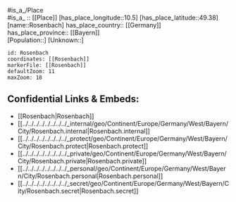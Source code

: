 ﻿---
location: [49.38,10.5] 
mapzoom: [7,12] 
mapmarker: city 
type: City
tags:
- geo/City


SpocWebEntityId: 33767
isDeleted: false
confidential: public

---
#is_a_/Place  
#is_a_ :: [[Place]] 
[has_place_longitude::10.5] 
[has_place_latitude::49.38] 
[name::Rosenbach] 
has_place_country:: [[Germany]]  
has_place_province:: [[Bayern]]  
[Population::] 
[Unknown::] 


```leaflet
id: Rosenbach
coordinates: [[Rosenbach]] 
markerFile: [[Rosenbach]] 
defaultZoom: 11 
maxZoom: 18
```


## Confidential Links & Embeds: 
- [[Rosenbach|Rosenbach]]  
- [[../../../../../../../../_internal/geo/Continent/Europe/Germany/West/Bayern/City/Rosenbach.internal|Rosenbach.internal]] 
- [[../../../../../../../../_protect/geo/Continent/Europe/Germany/West/Bayern/City/Rosenbach.protect|Rosenbach.protect]] 
- [[../../../../../../../../_private/geo/Continent/Europe/Germany/West/Bayern/City/Rosenbach.private|Rosenbach.private]] 
- [[../../../../../../../../_personal/geo/Continent/Europe/Germany/West/Bayern/City/Rosenbach.personal|Rosenbach.personal]] 
- [[../../../../../../../../_secret/geo/Continent/Europe/Germany/West/Bayern/City/Rosenbach.secret|Rosenbach.secret]] 
